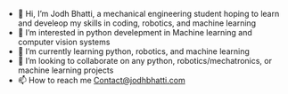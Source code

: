 - 👋 Hi, I’m Jodh Bhatti, a mechanical engineering student hoping to learn and develeop my skills in coding, robotics, and machine learning
- 👀 I’m interested in python develepment in Machine learning and computer vision systems
- 🌱 I’m currently learning python, robotics, and machine learning
- 💞️ I’m looking to collaborate on any python, robotics/mechatronics, or machine learning projects
- 📫 How to reach me Contact@jodhbhatti.com

<!---
BhattiJodh/BhattiJodh is a ✨ special ✨ repository because its `README.md` (this file) appears on your GitHub profile.
You can click the Preview link to take a look at your changes.
--->
